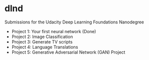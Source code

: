 # dlnd
Submissions for the Udacity Deep Learning Foundations Nanodegree 

* Project 1: Your first neural network (Done)
* Project 2: Image Classification
* Project 3: Generate TV scripts
* Project 4: Language Translations
* Project 5: Generative Adversarial Network (GAN) Project

